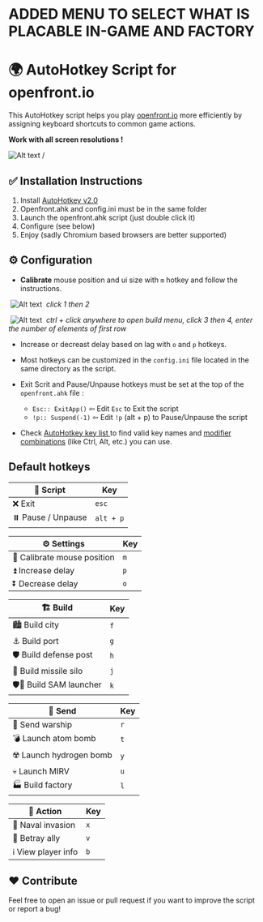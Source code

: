 # ADDED MENU TO SELECT WHAT IS PLACABLE IN-GAME AND FACTORY


# 🌍 AutoHotkey Script for openfront.io

This AutoHotkey script helps you play [openfront.io](https://openfront.io) more efficiently by assigning keyboard shortcuts to common game actions.

**Work with all screen resolutions !**

![Alt text](assets/openfront.gif) /


## ✅ Installation Instructions

1. Install [AutoHotkey v2.0](https://www.autohotkey.com/)
2. Openfront.ahk and config.ini must be in the same folder
3. Launch the openfront.ahk script (just double click it) 
4. Configure (see below)
5. Enjoy (sadly Chromium based browsers are better supported)

## ⚙️ Configuration

- **Calibrate** mouse position and ui size with `m` hotkey and follow the instructions.

&nbsp;![Alt text](assets/calibration1.jpg)
&nbsp;*click 1 then 2*

&nbsp;![Alt text](assets/calibration2.jpg)
&nbsp;*ctrl + click anywhere to open build menu, click 3 then 4, enter the number of elements of first row*

- Increase or decreast delay based on lag with `o` and `p` hotkeys.

- Most hotkeys can be customized in the `config.ini` file located in the same directory as the script.

- Exit Scrit and Pause/Unpause hotkeys must be set at the top of the `openfront.ahk` file :
    - `Esc:: ExitApp()`   ⇦ Edit `Esc` to Exit the script
    - `!p:: Suspend(-1)`  ⇦ Edit `!p` (alt + p) to Pause/Unpause the script

- Check [AutoHotkey key list ](https://www.autohotkey.com/docs/v2/KeyList.htm) to find valid key names and [modifier combinations](https://www.autohotkey.com/docs/v2/KeyList.htm#modifier) (like Ctrl, Alt, etc.) you can use.

## Default hotkeys
| 📜 Script                           | Key |
|------------------------------------|-----|
| ❌ Exit           | `esc` |
| ⏸️ Pause / Unpause                  | `alt + p` |

| ⚙️ Settings                           | Key |
|------------------------------------|-----|
| 📐 Calibrate mouse position           | `m` |
| ⏫ Increase delay                  | `p` |
| ⏬ Decrease delay                  | `o` |

| 🏗️ Build                   | Key |
|--------------------------|-----|
| 🏙️ Build city            | `f` |
| ⚓ Build port            | `g` |
| 🛡️ Build defense post   | `h` |
| 🚀 Build missile silo   | `j` |
| 🛡️🚀 Build SAM launcher   | `k` |

| 🚀 Send                  | Key |
|--------------------------|-----|
| 🚢 Send warship         | `r` |
| 💣 Launch atom bomb     | `t` |
| ☢️ Launch hydrogen bomb | `y` |
| 💀 Launch MIRV          | `u` |
| 🏭 Build factory        | `l` |



| 🧭 Action                   | Key |
|----------------------------|-----|
| 🚤 Naval invasion         | `x` |
| 🤝 Betray ally            | `v` |
| ℹ️ View player info       | `b` |

## ❤️ Contribute

Feel free to open an issue or pull request if you want to improve the script or report a bug!

